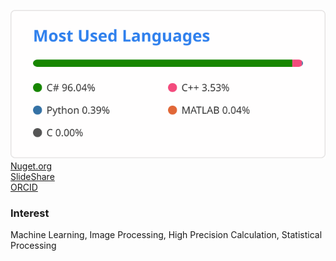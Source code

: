 ![top lang](https://github.com/tk-yoshimura/tk-yoshimura/blob/main/figures/top_lang.svg)  
[Nuget.org](https://www.nuget.org/profiles/T.Yoshimura)  
[SlideShare](https://www.slideshare.net/TakumaYoshimura2)  
[ORCID](https://orcid.org/0000-0001-9224-1757)

### Interest  
Machine Learning, Image Processing, High Precision Calculation, Statistical Processing
